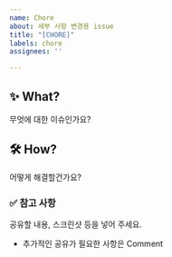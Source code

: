 ```yaml
---
name: Chore
about: 세부 사항 변경용 issue
title: "[CHORE]"
labels: chore
assignees: ''

---
```


## ✨ What?

무엇에 대한 이슈인가요?

## 🛠 How?

어떻게 해결할건가요?

### ✅ 참고 사항

공유할 내용, 스크린샷 등을 넣어 주세요.

- 추가적인 공유가 필요한 사항은 Comment
